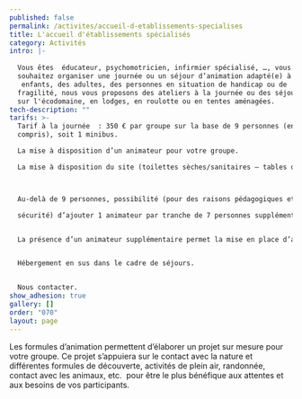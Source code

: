 ```yaml
---
published: false
permalink: /activites/accueil-d-etablissements-specialises
title: L'accueil d'établissements spécialisés
category: Activités
intro: |-
  
  Vous êtes  éducateur, psychomotricien, infirmier spécialisé, …, vous 
  souhaitez organiser une journée ou un séjour d’animation adapté(e) à des
   enfants, des adultes, des personnes en situation de handicap ou de 
  fragilité, nous vous proposons des ateliers à la journée ou des séjours 
  sur l'écodomaine, en lodges, en roulotte ou en tentes aménagées.
tech-description: ""
tarifs: >-
  Tarif à la journée  : 350 € par groupe sur la base de 9 personnes (encadrement
  compris), soit 1 minibus.

  La mise à disposition d’un animateur pour votre groupe.

  La mise à disposition du site (toilettes sèches/sanitaires – tables de pique-nique- salle d'activité).



  Au-delà de 9 personnes, possibilité (pour des raisons pédagogiques et de 

  sécurité) d’ajouter 1 animateur par tranche de 7 personnes supplémentaires, soit 250 € par animateur en plus.


  La présence d’un animateur supplémentaire permet la mise en place d’ateliers tournants.


  Hébergement en sus dans le cadre de séjours.


  Nous contacter.
show_adhesion: true
gallery: []
order: "070"
layout: page
---
```


Les formules d’animation permettent d’élaborer un projet sur mesure pour votre groupe. Ce projet s’appuiera sur le contact avec la nature et différentes formules de découverte, activités de plein air, randonnée, contact avec les animaux, etc.  pour être le plus bénéfique aux attentes et aux besoins de vos participants.
